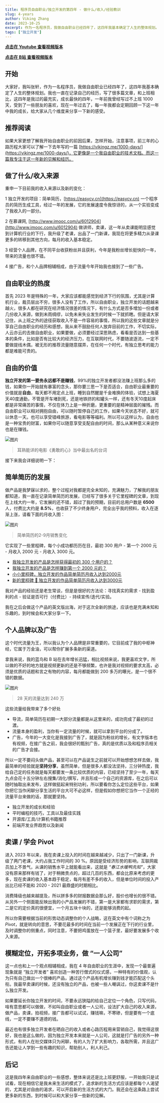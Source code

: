 ```yaml
---
title: 程序员自由职业/独立开发的第四年 - 做什么/收入/经验教训
slug: 4-years
author: Viking Zhang
date: 2023-10-25
excerpt: 作为一名程序员，我做自由职业已经四年了，这四年我基本确定了人生的整体规划。和上班相比，这四年是我过的最充实，成长最快的四年，所以我在这里给大家分享下自由职业的故事，也就是我亲身经历的程序员的 B 计划，另外一种生活方式。
tags: ["独立开发"]
---
```


**[点击在 Youtube 查看视频版本](https://youtu.be/ShQNuuLqaRk)**

**[点击在 B站 查看视频版本](https://www.bilibili.com/video/BV1uN411Y7Bu/)**

## 开始

大家好，我叫张轩，作为一名程序员，我做自由职业已经四年了，这四年我基本确定了人生的整体规划。我也一直在记录自己的经历，写了很多篇文章，和上班相比，这四年是我过的最充实，成长最快的四年，一年前我曾经写过不上班 1000 天，受到了一些朋友的喜欢，现在一年过去了，每一年我都会定期回顾一下这一年中我的成长，给大家从几个维度来分享一下新的感受。

## 推荐阅读

如果大家更想了解我开始自由职业的前因后果，怎样开始，注意事项，前三年的心路历程大家可以了解一下去年写的一篇 [https://vikingz.me/1000-days/](https://vikingz.me/1000-days/)，它更像是一个我自由职业的技术文档。而这一篇我专注于这一年新的见解和经历。

## 做了什么/收入来源

重申一下目前我的收入来源以及新的变化：

1 独立开发的项目：简单简历，[https://easycv.cn](https://easycv.cn) 一个程序员的简历生成工具，经过一年的发展，它的发展速度令我惊讶的，从一个实验变成了我收入的一部分。

2 在慕课网,  [http://www.imooc.com/u/6012904](http://www.imooc.com/u/6012904) 做讲师，卖课，这一年从卖课能明显感觉到计算机行业的下行，我升级了老课，出品了一门新课，我现在将更多精力从录课更多的转移到其他方向，每月的收入基本稳定。

3 经营个人品牌，在不同平台收获粉丝并且获利，今年是我粉丝增长挺快的一年，带来的流量也很不错。

4 接广告，和个人品牌相辅相成，由于流量今年开始我也接到了一些广告。

## 自由职业的热度

首先 2023 年是特殊的一年，大家应该都能感觉到经济下行的氛围，尤其是计算机行业，裁员层出不穷，很多人没有了工作，所以自由职业，独立开发的话题越来越火，很多人都在研究在经济情况很差的情况下，有什么方式是否多增加一份或者几份收入来源，做到未雨绸缪，以免未来失业发生的时候一下就抓瞎。但是请大家记住，从上班之外的途径获取收入不是一件容易的事情，所以我的这些文章就是分享自己自由职业的经历和感想，我从来不鼓励任何人放弃目前的工作，不切实际，人云亦云的去做自由职业，如果要做，必须要经过深思熟虑，看看是否达到一些基本的条件，比如是否有比较大的经济压力，在互联网时代，不要随波逐流，一定不要做提线木偶，被无形的推荐流量随意摆弄，在任何一个时代，有独立思考的能力都是难能可贵的。

## 自由的价值

**独立开发的第一要务永远都不是赚钱**，99%的独立开发者都没法赚上班那么多的钱，如果你一开始就有暴富的念头，那你要三思一下是否适合，自由职业最重要的价值就是**自由**，每天都不用定点上班，睡到自然醒是千金难换的体验，试想上海夏天40度通勤，不管是开车堵到死，还是地铁挤的和罐头一样，还有冬天10度起床都是非常痛苦的事情，不仅在体力上是一种折磨，更重要的是精神层面的摧残。而自由职业可以相对拥抱自由，可以随时暂停自己的工作，如果今天状态不好，就可以休息一天。也可以享受错峰旅游，看电影等等福利。所以可以这样认为，自由也是一种宝贵的财富，如果你可以随意享受支配自由的时间，那么从某种意义来说你也是在赚钱。

![图片](./imgs/freedom.jpeg)

> 耳熟能详的电影《勇敢的心》当中最出名的台词


接下来我会详细说明一下：

## 简单简历的发展

做产品是我梦寐以求的，整个过程对我都是完全未知的，充满魅力，了解我的朋友都知道，我一直在记录简单简历的发展，已经写了很多关于它里程碑的文章，到现在上线大约一年，它发展的还不错，超过了我的预期，目前的总用户数是 **6500** 人，付费比大约是 **8.5%**，也收获了不少终身用户，完全出乎我的预料，收入在逐渐上涨，请看下面的月收入图：

![图片](./imgs/sales.png)

> 简单简历的2-9月销售变化

它实现了一些里程碑，每个小成功都历历在目，最初 300 用户 - 第一个 2000 元 - 月收入 2000 元 - 月收入 3000 元。

* [我独立开发的产品是怎样获得最初的 300 个用户的？](https://vikingz.me/first-300-customers/)
* [我独立开发的产品是怎样赚到第一个 2000 元的？](https://vikingz.me/first-2000/)
* [小小里程碑，独立开发的作品简单简历月收入达到2000元](https://vikingz.me/2000mrr/)
* [新的里程碑 🎉 独立开发的作品简单简历月收入达到3000元](https://vikingz.me/3000mrr/)

我对产品的经验还是老生常谈，但是是很好的方法论：寻找真实的需求 - 找到盈利的点 - 验证是否可行（付费比）- 持续宣传/迭代/实验。

我在之后会做这个产品的英文版出海，对于这次全新的旅途，应该也是充满未知和乐趣的，到时候会和大家分享一下。

## 个人品牌以及广告

这个时代流量为王，所以我认为个人品牌是非常重要的，它目前成了我的中枢神经，它属于万金油，可以帮你扩展多条新的渠道。

拿我来说，我的蓝鸟和 B 站在去年增长迅猛，相比视频来说，我更喜欢文字，所以做的不好的地方就是视频更新的还是不够频繁，也许是我对视频的要求太高，必须是优质的话题和言之有物的内容，每月都能做到 200 多万的曝光，是一个很不错的数据。

![图片](./imgs/impression.jpg)
> 28 天的流量达到 240 万

这些流量给我带来了多个好处
* 导流，简单简历在初期一大部分流量都是从这里来的，成功完成了最初的过渡。
* 流量本身的盈利，当你有一定流量的时候，就可以拿到平台的分成了。
* 广告，今年的一大变化是我接到广告了，就是因为粉丝的增长，有文字版本也有视频，在接广告之前，我会很好的甄别广告，真的是优质以及和程序员相关的广告才会接。

所以一定不要闷头做产品，甚至可以在产品诞生之前就可以开始想想怎样去做，我最简单的经验就是**坚持分享**，虽然简单，但是很多人都没法坚持，三分钟热度，我给自己定的任务就是每天都要发一条比较优质的内容，已经坚持了至少一年，每天九点会花十五分钟左右搜集/消化/撰写，并且形成一个自己的资源库，在之后可以随时抽取出来发布，这样做挺起来特别功利，所以要看你怎么定位这些平台，如果你把它当作闲聊分享生活的平台大可不必这样，但是假如你想把它当作一个正经的流量平台来做的话，那就要坚持。

* 独立开发的成长和经验
* 平时编程的技巧，工具以及最佳实践
* 开源库/工具/计算机书籍推荐
* 前端开发业界趋势以及新闻

## 卖课 / 学会 Pivot 

进入 2023 年以来，我在卖课上投入的时间在越来越减少，只出了一门新课，升级了两门老课，大约占我工作时间的 30 %。原因是受经济形势的影响，互联网裁员加上不景气，从课的销售水平上就能看出来，这就是 *“春江水暖鸭先知”*，大家没有原来那样有钱了，对于稍微贵点的，超过几百的东西，都会比原来考虑的更多，现在卖课的收入基本趋于稳定，每月有差不多的收入，但是单位时间的投入产出比已经不能和 2020 - 2021 最鼎盛的时期相比。

消费降级也越来越提及，所以拼多多的财报数据会那么好，股价也增长的很不错。从另外一个侧面能反映出我的小产品发展的不错，第一是大家都有求职的需求，第二是它的定价真的很便宜，一个月五块十块的，还是能够消费的起。

所以你需要根据当前的形势动态调整你的个人战略，这在英文中有个词称之为 *Pivot*，就是转向的意思，不要花最多的时间在当前一个发展正在下行的行业里，及时调整你的侧重点，同时注意，不要把鸡蛋放在一个篮子里，最好要发展多个收入来源。

## 模糊定位，开拓多项业务，做 “一人公司”

这一点也和上一个观点相辅相成，我在 4 年自由职业的生涯中，发现一个最普遍现象就是 “独立开发者” 喜欢创造一种苦行僧式的仪式感，一种特有的价值观，认为只有自己做出一个很棒的产品，通过这个产品有机增长赚到钱才能匹配这个头衔。我最早卖课的时候，还没有独立的产品，也被一些人嘲讽过，你这卖课不是什么独立开发。

如果要延长你独立开发的时间，不要永远狭隘的给自己定位一个角色，只写代码，啥有意思都可以做做，不如叫自由职业或者一人公司，设法扩大自己的收入来源，做产品，卖课，拍视频，接广告都可以试试，赚钱嘛，不寒碜，但是要有一个底线，一定不要赚不道德的钱。

最近也有很多独立开发者在晒自己的收入或者心路历程用来营销自己，我觉得这很好，我也是这么做的，因为独立开发本来就是一人公司，这就是打广告的另外一种形式，有的人在社交媒体只为闲聊，有的人为了扩大影响力，各取所需，并且这广告还能让人学到一些有趣的知识，帮助别人，利人利己。


## 后记

这是我四年来自由职业的一些感想，整体来说还是比上班更舒服，一开始我只是试试看，现在相信它是我未来生活的模式了，追求新的生活方式应该是都每个人渴望的，尤其是对自由的渴求，可以开启新的生活方式的大门。我还会在这条路上尝试更多新的东西，到时候可以和大家分享一些新的见解。




